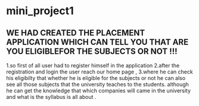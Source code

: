 # mini_project1
## WE HAD CREATED THE PLACEMENT APPLICATION WHICH CAN TELL YOU THAT ARE YOU ELIGIBLEFOR THE SUBJECTS OR NOT !!! 
1.so first of all user had to register himself in the application
2.after the registration and login the user reach our home page ,
3.where he can check his eligibilty that whether he is eligible for the subjects or not he can also see all those subjects that the university teaches to the students.
although he can get the knowledge that which companies will came in the university and what is the syllabus is all about .
